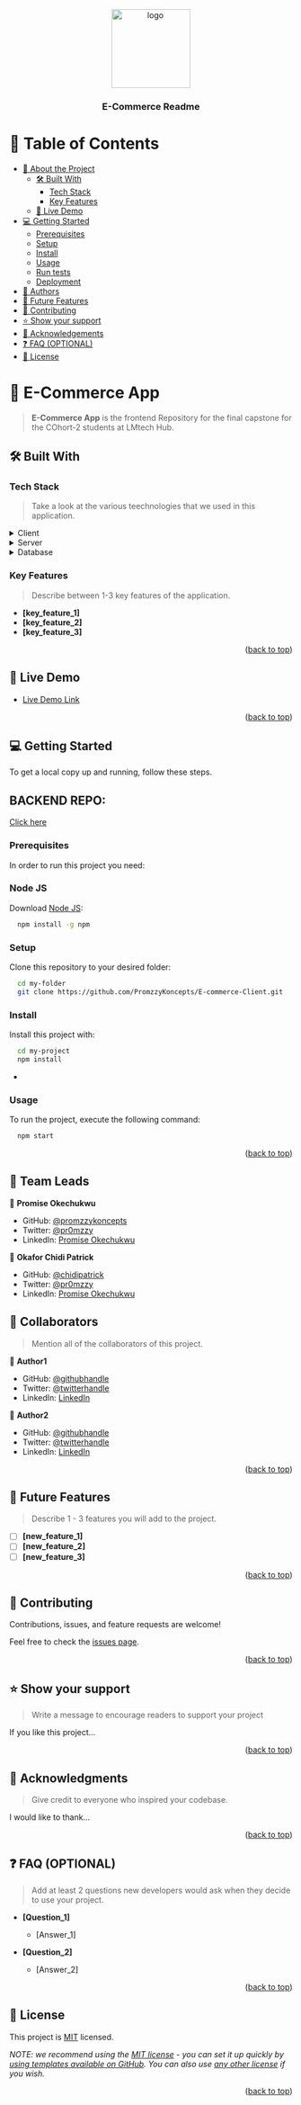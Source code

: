 <div align="center">
  <img src="https://camo.githubusercontent.com/c01f0a75ddab428dbbe4787afa7a0990517a17c80db076037aaff29a39c355f0/68747470733a2f2f6c6d7465636875622e6f72672f77702d636f6e74656e742f75706c6f6164732f323032322f30352f4c4d2d4c4f474f2d46696e616c2d7765622e706e67" alt="logo" width="140"  height="auto" />
  <br/>

  <h3><b>E-Commerce Readme</b></h3>

</div>

# 📗 Table of Contents

- [📖 About the Project](#about-project)
  - [🛠 Built With](#built-with)
    - [Tech Stack](#tech-stack)
    - [Key Features](#key-features)
  - [🚀 Live Demo](#live-demo)
- [💻 Getting Started](#getting-started)
  - [Prerequisites](#prerequisites)
  - [Setup](#setup)
  - [Install](#install)
  - [Usage](#usage)
  - [Run tests](#run-tests)
  - [Deployment](#deployment)
- [👥 Authors](#authors)
- [🔭 Future Features](#future-features)
- [🤝 Contributing](#contributing)
- [⭐️ Show your support](#support)
- [🙏 Acknowledgements](#acknowledgements)
- [❓ FAQ (OPTIONAL)](#faq)
- [📝 License](#license)

<!-- PROJECT DESCRIPTION -->

# 📖 E-Commerce App <a name="about-project"></a>


> **E-Commerce App** is the frontend Repository for the final capstone for the COhort-2 students at LMtech Hub.

## 🛠 Built With <a name="built-with"></a>

### Tech Stack <a name="tech-stack"></a>

> Take a look at the various teechnologies that we used in this application.

<details>
  <summary>Client</summary>
  <ul>
    <li><a href="https://reactjs.org/">React.js</a></li>
  </ul>
</details>

<details>
  <summary>Server</summary>
  <ul>
    <li><a href="https://expressjs.com/">Express.js</a></li>
  </ul>
</details>

<details>
<summary>Database</summary>
  <ul>
    <li><a href="">MongoDB</a></li>
  </ul>
</details>

<!-- Features -->

### Key Features <a name="key-features"></a>

> Describe between 1-3 key features of the application.

- **[key_feature_1]**
- **[key_feature_2]**
- **[key_feature_3]**

<p align="right">(<a href="#readme-top">back to top</a>)</p>

<!-- LIVE DEMO -->

## 🚀 Live Demo <a name="live-demo"></a>

- [Live Demo Link](https://aphia.vercel.app)

<p align="right">(<a href="#readme-top">back to top</a>)</p>





## 💻 Getting Started <a name="getting-started"></a>

To get a local copy up and running, follow these steps.

## BACKEND REPO:
[Click here](https://github.com/donvico/blackhole)

### Prerequisites

In order to run this project you need:

### Node JS
Download [Node JS](https://nodejs.org/en/download/current):

```sh
  npm install -g npm
```


### Setup

Clone this repository to your desired folder:



```sh
  cd my-folder
  git clone https://github.com/PromzzyKoncepts/E-commerce-Client.git
```

### Install

Install this project with:



```sh
  cd my-project
  npm install
```
-

### Usage

To run the project, execute the following command:



```sh
  npm start
```


<p align="right">(<a href="#readme-top">back to top</a>)</p>



## 👥 Team Leads <a name="authors"></a>

👤 **Promise Okechukwu**

- GitHub: [@promzzykoncepts](https://github.com/PromzzyKoncepts)
- Twitter: [@pr0mzzy](https://twitter.com/pr0mzzy)
- LinkedIn: [Promise Okechukwu](https://linkedin.com/in/promiseokechukwu)


👤 **Okafor Chidi Patrick**

- GitHub: [@chidipatrick](https://github.com/chidipatrick)
- Twitter: [@pr0mzzy](https://twitter.com/pr0mzzy)
- LinkedIn: [Promise Okechukwu](https://linkedin.com/in/promiseokechukwu)


## 👥 Collaborators <a name="authors"></a>

> Mention all of the collaborators of this project.

👤 **Author1**

- GitHub: [@githubhandle](https://github.com/githubhandle)
- Twitter: [@twitterhandle](https://twitter.com/twitterhandle)
- LinkedIn: [LinkedIn](https://linkedin.com/in/linkedinhandle)

👤 **Author2**

- GitHub: [@githubhandle](https://github.com/githubhandle)
- Twitter: [@twitterhandle](https://twitter.com/twitterhandle)
- LinkedIn: [LinkedIn](https://linkedin.com/in/linkedinhandle)

<p align="right">(<a href="#readme-top">back to top</a>)</p>

<!-- FUTURE FEATURES -->

## 🔭 Future Features <a name="future-features"></a>

> Describe 1 - 3 features you will add to the project.

- [ ] **[new_feature_1]**
- [ ] **[new_feature_2]**
- [ ] **[new_feature_3]**

<p align="right">(<a href="#readme-top">back to top</a>)</p>

<!-- CONTRIBUTING -->

## 🤝 Contributing <a name="contributing"></a>

Contributions, issues, and feature requests are welcome!

Feel free to check the [issues page](../../issues/).

<p align="right">(<a href="#readme-top">back to top</a>)</p>

<!-- SUPPORT -->

## ⭐️ Show your support <a name="support"></a>

> Write a message to encourage readers to support your project

If you like this project...

<p align="right">(<a href="#readme-top">back to top</a>)</p>

<!-- ACKNOWLEDGEMENTS -->

## 🙏 Acknowledgments <a name="acknowledgements"></a>

> Give credit to everyone who inspired your codebase.

I would like to thank...

<p align="right">(<a href="#readme-top">back to top</a>)</p>

<!-- FAQ (optional) -->

## ❓ FAQ (OPTIONAL) <a name="faq"></a>

> Add at least 2 questions new developers would ask when they decide to use your project.

- **[Question_1]**

  - [Answer_1]

- **[Question_2]**

  - [Answer_2]

<p align="right">(<a href="#readme-top">back to top</a>)</p>

<!-- LICENSE -->

## 📝 License <a name="license"></a>

This project is [MIT](./LICENSE) licensed.

_NOTE: we recommend using the [MIT license](https://choosealicense.com/licenses/mit/) - you can set it up quickly by [using templates available on GitHub](https://docs.github.com/en/communities/setting-up-your-project-for-healthy-contributions/adding-a-license-to-a-repository). You can also use [any other license](https://choosealicense.com/licenses/) if you wish._

<p align="right">(<a href="#readme-top">back to top</a>)</p>
